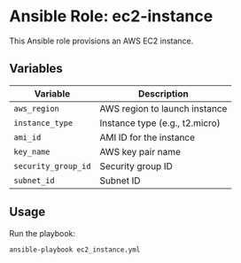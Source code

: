 # Ansible Role: ec2-instance
This Ansible role provisions an AWS EC2 instance.

## Variables
| Variable          | Description                         |
|------------------|---------------------------------|
| `aws_region`     | AWS region to launch instance  |
| `instance_type`  | Instance type (e.g., t2.micro) |
| `ami_id`         | AMI ID for the instance        |
| `key_name`       | AWS key pair name              |
| `security_group_id` | Security group ID          |
| `subnet_id`      | Subnet ID                      |

## Usage
Run the playbook:
```bash
ansible-playbook ec2_instance.yml
